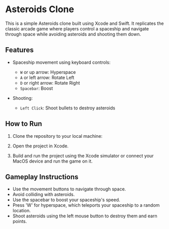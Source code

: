 # Asteroids Clone

This is a simple Asteroids clone built using Xcode and Swift. It replicates the classic arcade game where players control a spaceship and navigate through space while avoiding asteroids and shooting them down.

## Features

- Spaceship movement using keyboard controls:
  - `W` or up arrow: Hyperspace
  - `A` or left arrow: Rotate Left
  - `D` or right arrow: Rotate Right
  - `Spacebar`: Boost

- Shooting:
  - `Left Click`: Shoot bullets to destroy asteroids

## How to Run

1. Clone the repository to your local machine:

2. Open the project in Xcode.

3. Build and run the project using the Xcode simulator or connect your MacOS device and run the game on it.

## Gameplay Instructions

- Use the movement buttons to navigate through space.
- Avoid colliding with asteroids.
- Use the spacebar to boost your spaceship's speed.
- Press 'W' for hyperspace, which teleports your spaceship to a random location.
- Shoot asteroids using the left mouse button to destroy them and earn points.
